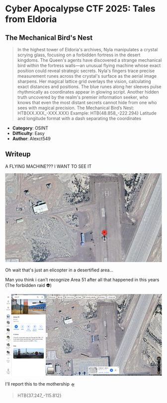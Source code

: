 # Cyber Apocalypse CTF 2025: Tales from Eldoria

## The Mechanical Bird's Nest
> In the highest tower of Eldoria's archives, Nyla manipulates a crystal scrying glass, focusing on a forbidden fortress in the desert kingdoms. The Queen's agents have discovered a strange mechanical bird within the fortress walls—an unusual flying machine whose exact position could reveal strategic secrets. Nyla's fingers trace precise measurement runes across the crystal's surface as the aerial image sharpens. Her magical lattice grid overlays the vision, calculating exact distances and positions. The blue runes along her sleeves pulse rhythmically as coordinates appear in glowing script. Another hidden truth uncovered by the realm's premier information seeker, who knows that even the most distant secrets cannot hide from one who sees with magical precision.
The Mechanical Bird’s Nest: HTB{XX.XXX_-XXX.XXX}
Example: HTB{48.858_-222.294} Latitude and longitude format with a dash separating the coordinates


- **Category**: OSINT 
- **Difficulty**: Easy
- **Author**: Alexct549

## Writeup

A FLYING MACHINE??? I WANT TO SEE IT

![image1](files/birdnest.png)

Oh wait that's just an elicopter in a desertified area...

Man you think i can't recognize Area 51 after all that happened in this years (The forbidden raid 👽)

![image2](files/image.png)

I'll report this to the mothership 🛸

> HTB{37.247_-115.812}
